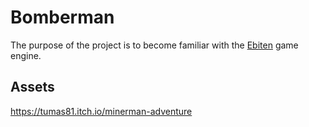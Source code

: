 # Bomberman

The purpose of the project is to become familiar with the [Ebiten](https://github.com/hajimehoshi/ebiten) game engine.

## Assets

<https://tumas81.itch.io/minerman-adventure>
